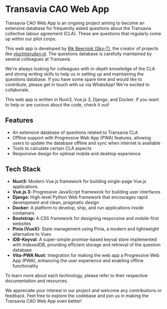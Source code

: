 # Transavia CAO Web App

Transavia CAO Web App is an ongoing project aiming to become an extensive database for frequently asked questions about the Transavia collective labour agreement (CLA). These are questions that regularly come up within our pilot corps.

This web app is developed by [Rik Beernink (Sky-T)](https://www.sky-t.nl), the creator of projects like [vluchtjeruilen.nl](https://www.vluchtjeruilen.nl). The questions database is carefully maintained by several colleagues at Transavia.

We're always looking for colleagues with in-depth knowledge of the CLA and strong writing skills to help us in setting up and maintaining the questions database. If you have some spare time and would like to contribute, please get in touch with us via WhatsApp! We're excited to collaborate.

This web app is written in Nuxt3, Vue.js 3, Django, and Docker. If you want to help or are curious about the code, check it out!

## Features

- An extensive database of questions related to Transavia CLA
- Offline support with Progressive Web App (PWA) features, allowing users to update the database offline and sync when internet is available
- Tools to calculate certain CLA aspects
- Responsive design for optimal mobile and desktop experience

## Tech Stack

- **Nuxt3:** Modern Vue.js framework for building single-page Vue.js applications
- **Vue.js 3:** Progressive JavaScript framework for building user interfaces
- **Django:** High-level Python Web framework that encourages rapid development and clean, pragmatic design
- **Docker:** A platform to develop, ship, and run applications inside containers
- **Bootstrap:** A CSS framework for designing responsive and mobile-first websites
- **Pinia (VueX):** State management using Pinia, a modern and lightweight alternative to Vuex
- **IDB-Keyval:** A super-simple promise-based keyval store implemented with IndexedDB, providing efficient storage and retrieval of the question database
- **Vita-PWA Nuxt:** Integration for making the web app a Progressive Web App (PWA), enhancing the user experience and enabling offline functionality

To learn more about each technology, please refer to their respective documentation and resources.

We appreciate your interest in our project and welcome any contributions or feedback. Feel free to explore the codebase and join us in making the Transavia CAO Web App even better!
